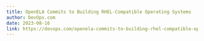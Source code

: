 ```yaml
---
title: OpenELA Commits to Building RHEL-Compatible Operating Systems
author: DevOps.com
date: 2023-08-16
link: https://devops.com/openela-commits-to-building-rhel-compatible-operating-systems/
---
```


